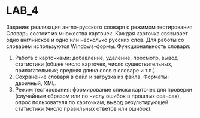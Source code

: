 # LAB_4
Задание: реализация англо-русского словаря с режимом тестирования. 
Словарь состоит из множества карточек. Каждая карточка связывает одно английское и одно или несколько русских слов. Для работы со словарем используются Windows-формы. 
Функциональность словаря:  
1) Работа с карточками: добавление, удаление, просмотр, вывод статистики (общее число карточек, число существительных, прилагательных; средняя длина слов в словаре и т.п.) 
2) Сохранение словаря в файл и загрузка из файла. Форматы: двоичный, XML. 
3) Режим тестирования: формирование списка карточек для проверки (случайным образом или по числу ошибок в прошлых сеансах), опрос пользователя по карточкам, вывод результирующей статистики (число правильных ответов или ошибок).  
 
